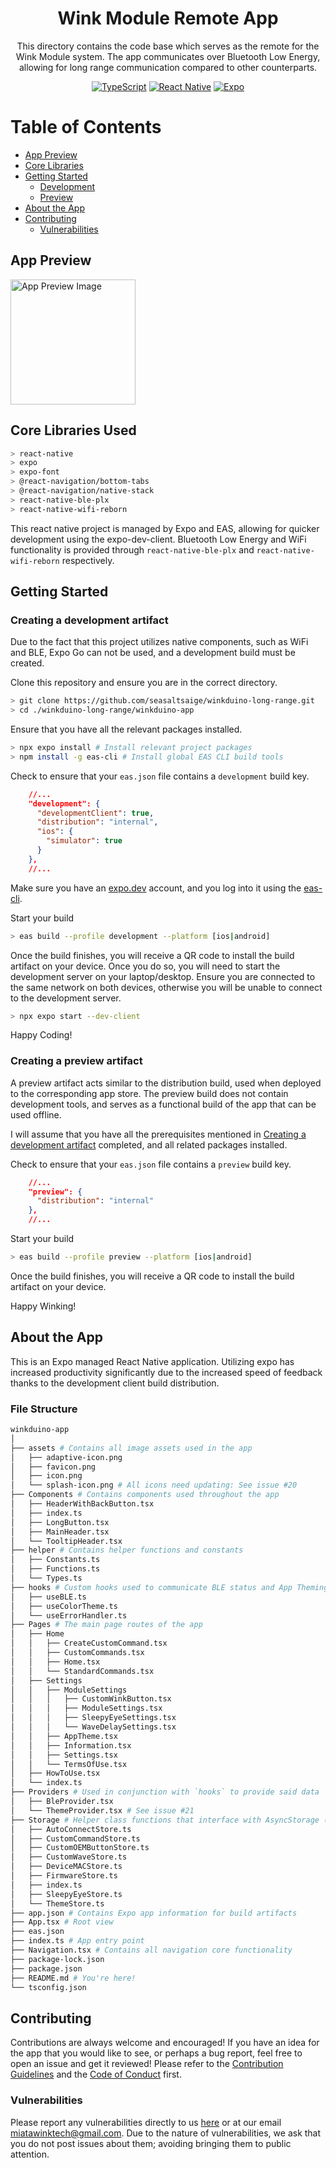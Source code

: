 <div align="center">

# Wink Module Remote App

This directory contains the code base which serves as the remote for the Wink Module system. The app communicates over Bluetooth Low Energy, allowing for long range communication compared to other counterparts.

[![TypeScript](https://img.shields.io/badge/typescript-%23007ACC.svg?style=for-the-badge&logo=typescript&logoColor=white)](https://www.typescriptlang.org/)
[![React Native](https://img.shields.io/badge/react_native-%2320232a.svg?style=for-the-badge&logo=react&logoColor=%2361DAFB)](https://reactnative.dev/)
[![Expo](https://img.shields.io/badge/expo-1C1E24?style=for-the-badge&logo=expo&logoColor=#D04A37)](https://docs.expo.dev/)

</div>

# Table of Contents
- [App Preview](#app-preview)
- [Core Libraries](#core-libraries-used)
- [Getting Started](#getting-started)
  - [Development](#creating-a-development-artifact)
  - [Preview](#creating-a-preview-artifact)
- [About the App](#about-the-app)
- [Contributing](#contributing)
  - [Vulnerabilities](#vulnerabilities)

## App Preview

<img src="../docs/media/AppPreview_beta.png" width="200" alt="App Preview Image" />

## Core Libraries Used
```bash
> react-native
> expo
> expo-font
> @react-navigation/bottom-tabs
> @react-navigation/native-stack
> react-native-ble-plx
> react-native-wifi-reborn
```
This react native project is managed by Expo and EAS, allowing for quicker development using the expo-dev-client. Bluetooth Low Energy and WiFi functionality is provided through `react-native-ble-plx` and `react-native-wifi-reborn` respectively.

## Getting Started


### Creating a development artifact
Due to the fact that this project utilizes native components, such as WiFi and BLE, Expo Go can not be used, and a development build must be created.

Clone this repository and  ensure you are in the correct directory.
```bash
> git clone https://github.com/seasaltsaige/winkduino-long-range.git
> cd ./winkduino-long-range/winkduino-app
```
Ensure that you have all the relevant packages installed.
```bash
> npx expo install # Install relevant project packages
> npm install -g eas-cli # Install global EAS CLI build tools
```
Check to ensure that your `eas.json` file contains a `development` build key.
```json
    //...
    "development": {
      "developmentClient": true,
      "distribution": "internal",
      "ios": {
        "simulator": true
      }
    },
    //...
```
Make sure you have an [expo.dev](https://expo.dev/) account, and you log into it using the [eas-cli](https://github.com/expo/eas-cli?tab=readme-ov-file#eas-accountlogin).

Start your build
```bash
> eas build --profile development --platform [ios|android]
```
Once the build finishes, you will receive a QR code to install the build artifact on your device. Once you do so, you will need to start the development server on your laptop/desktop. Ensure you are connected to the same network on both devices, otherwise you will be unable to connect to the development server.

```bash
> npx expo start --dev-client
```

Happy Coding!



### Creating a preview artifact
A preview artifact acts similar to the distribution build, used when deployed to the corresponding app store. The preview build does not contain development tools, and serves as a functional build of the app that can be used offline.

I will assume that you have all the prerequisites mentioned in [Creating a development artifact](#creating-a-development-artifact) completed, and all related packages installed.

Check to ensure that your `eas.json` file contains a `preview` build key.
```json
    //...
    "preview": {
      "distribution": "internal"
    },
    //...
```
Start your build
```bash
> eas build --profile preview --platform [ios|android]
```
Once the build finishes, you will receive a QR code to install the build artifact on your device.

Happy Winking!


## About the App
This is an Expo managed React Native application. Utilizing expo has increased productivity significantly due to the increased speed of feedback thanks to the development client build distribution.

### File Structure
```bash
winkduino-app
│
├── assets # Contains all image assets used in the app
│   ├── adaptive-icon.png
│   ├── favicon.png
│   ├── icon.png
│   └── splash-icon.png # All icons need updating: See issue #20
├── Components # Contains components used throughout the app
│   ├── HeaderWithBackButton.tsx
│   ├── index.ts
│   ├── LongButton.tsx
│   ├── MainHeader.tsx
│   └── TooltipHeader.tsx
├── helper # Contains helper functions and constants
│   ├── Constants.ts
│   ├── Functions.ts
│   └── Types.ts
├── hooks # Custom hooks used to communicate BLE status and App Theming 
│   ├── useBLE.ts
│   ├── useColorTheme.ts
│   └── useErrorHandler.ts
├── Pages # The main page routes of the app
│   ├── Home
│   │   ├── CreateCustomCommand.tsx
│   │   ├── CustomCommands.tsx
│   │   ├── Home.tsx
│   │   └── StandardCommands.tsx
│   ├── Settings
│   │   ├── ModuleSettings
│   │   │   ├── CustomWinkButton.tsx
│   │   │   ├── ModuleSettings.tsx
│   │   │   ├── SleepyEyeSettings.tsx
│   │   │   └── WaveDelaySettings.tsx
│   │   ├── AppTheme.tsx
│   │   ├── Information.tsx
│   │   ├── Settings.tsx
│   │   └── TermsOfUse.tsx
│   ├── HowToUse.tsx
│   └── index.ts
├── Providers # Used in conjunction with `hooks` to provide said data
│   ├── BleProvider.tsx
│   └── ThemeProvider.tsx # See issue #21
├── Storage # Helper class functions that interface with AsyncStorage (see issue #7)
│   ├── AutoConnectStore.ts
│   ├── CustomCommandStore.ts
│   ├── CustomOEMButtonStore.ts
│   ├── CustomWaveStore.ts
│   ├── DeviceMACStore.ts
│   ├── FirmwareStore.ts
│   ├── index.ts
│   ├── SleepyEyeStore.ts
│   └── ThemeStore.ts
├── app.json # Contains Expo app information for build artifacts
├── App.tsx # Root view
├── eas.json 
├── index.ts # App entry point
├── Navigation.tsx # Contains all navigation core functionality
├── package-lock.json
├── package.json
├── README.md # You're here!
└── tsconfig.json
```

## Contributing
Contributions are always welcome and encouraged! If you have an idea for the app that you would like to see, or perhaps a bug report, feel free to open an issue and get it reviewed! Please refer to the [Contribution Guidelines](../docs/CONTRIBUTING.md) and the [Code of Conduct](../docs/CODE_OF_CONDUCT.md) first.

### Vulnerabilities
Please report any vulnerabilities directly to us [here](https://miatawink.tech/contact) or at our email [miatawinktech@gmail.com](mailto:miatawinktech@gmail.com). Due to the nature of vulnerabilities, we ask that you do not post issues about them; avoiding bringing them to public attention.